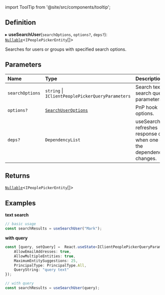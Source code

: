 import ToolTip from '@site/src/components/tooltip';

## Definition

▸ **useSearchUser**(`searchOptions`, `options?`, `deps?`): [`Nullable`](../Types/NullableT.md)<`IPeoplePickerEntity`[]\>

Searches for users or groups with specified search options.

## Parameters

| Name | Type | Description |
| :------ | :------ | :------ |
| `searchOptions` | `string` \| `IClientPeoplePickerQueryParameters` | Search text or search query parameters. <ToolTip text="Changing the value refreshes response data.">🚩</ToolTip> |
| `options?` | [`SearchUserOptions`](../Interfaces/SearchUserOptions.md) | PnP hook options. |
| `deps?` | `DependencyList` | useSearchUser refreshes response data when one of the dependencies changes. |

## Returns

[`Nullable`](../Types/NullableT.md)<`IPeoplePickerEntity`[]\>

## Examples

**text search**

```typescript
// basic usage
const searchResults = useSearchUser("Mark");
```

**with query**

```typescript
const [query, setQuery] =  React.useState<IClientPeoplePickerQueryParameters>({
    AllowEmailAddresses: true,
    AllowMultipleEntities: true,
    MaximumEntitySuggestions: 25,
    PrincipalType: PrincipalType.All,
    QueryString: "query text"
});

// with query
const searchResults = useSearchUser(query);
```